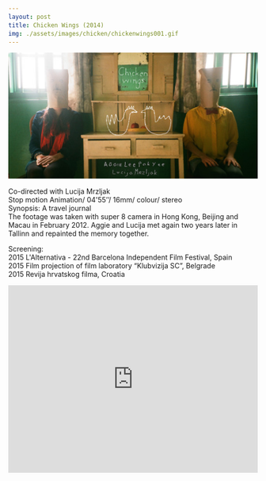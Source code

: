 ```yaml
---
layout: post
title: Chicken Wings (2014)
img: ./assets/images/chicken/chickenwings001.gif
---
```


<img src="./assets/images/chicken/chicken001.jpg" alt="Muteum poster" width="600px"/>

Co-directed with Lucija Mrzljak  
Stop motion Animation/ 04'55’’/ 16mm/ colour/ stereo  
Synopsis: A travel journal  
The footage was taken with super 8 camera in Hong Kong, Beijing and Macau in February 2012. Aggie and Lucija met again two years later in Tallinn and repainted the memory together.

Screening:  
2015 L'Alternativa - 22nd Barcelona Independent Film Festival, Spain  
2015 Film projection of film laboratory “Klubvizija SC”, Belgrade  
2015 Revija hrvatskog filma, Croatia

<div style="padding:75% 0 0 0;position:relative;"><iframe src="https://player.vimeo.com/video/115212640?h=952ee0e985&title=0&byline=0&portrait=0" style="position:absolute;top:0;left:0;width:100%;height:100%;" frameborder="0" allow="autoplay; fullscreen; picture-in-picture" allowfullscreen></iframe></div><script src="https://player.vimeo.com/api/player.js"></script>
